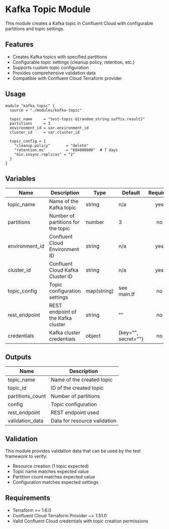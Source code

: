 # Kafka Topic Module

This module creates a Kafka topic in Confluent Cloud with configurable partitions and topic settings.

## Features

- Creates Kafka topics with specified partitions
- Configurable topic settings (cleanup policy, retention, etc.)
- Supports custom topic configuration
- Provides comprehensive validation data
- Compatible with Confluent Cloud Terraform provider

## Usage

```hcl
module "kafka_topic" {
  source = "./modules/kafka-topic"

  topic_name     = "test-topic-${random_string.suffix.result}"
  partitions     = 3
  environment_id = var.environment_id
  cluster_id     = var.cluster_id
  
  topic_config = {
    "cleanup.policy"       = "delete"
    "retention.ms"         = "604800000"  # 7 days
    "min.insync.replicas" = "2"
  }
}
```

## Variables

| Name | Description | Type | Default | Required |
|------|-------------|------|---------|:--------:|
| topic_name | Name of the Kafka topic | string | n/a | yes |
| partitions | Number of partitions for the topic | number | 3 | no |
| environment_id | Confluent Cloud Environment ID | string | n/a | yes |
| cluster_id | Confluent Cloud Kafka Cluster ID | string | n/a | yes |
| topic_config | Topic configuration settings | map(string) | see main.tf | no |
| rest_endpoint | REST endpoint of the Kafka cluster | string | "" | no |
| credentials | Kafka cluster credentials | object | {key="", secret=""} | no |

## Outputs

| Name | Description |
|------|-------------|
| topic_name | Name of the created topic |
| topic_id | ID of the created topic |
| partitions_count | Number of partitions |
| config | Topic configuration |
| rest_endpoint | REST endpoint used |
| validation_data | Data for resource validation |

## Validation

This module provides validation data that can be used by the test framework to verify:

- Resource creation (1 topic expected)
- Topic name matches expected value
- Partition count matches expected value
- Configuration matches expected settings

## Requirements

- Terraform >= 1.6.0
- Confluent Cloud Terraform Provider ~> 1.51.0
- Valid Confluent Cloud credentials with topic creation permissions
